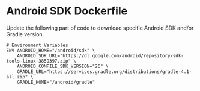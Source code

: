 # Android SDK Dockerfile

Update the following part of code to download specific Android SDK and/or Gradle version.

```
# Environment Variables
ENV ANDROID_HOME="/android/sdk" \
    ANDROID_SDK_URL="https://dl.google.com/android/repository/sdk-tools-linux-3859397.zip" \
	ANDROID_COMPILE_SDK_VERSION="26" \
	GRADLE_URL="https://services.gradle.org/distributions/gradle-4.1-all.zip" \
	GRADLE_HOME="/android/gradle"
```
